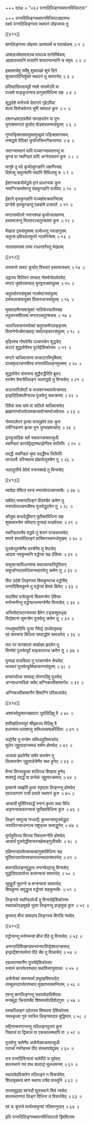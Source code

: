 +++
title = "०६२ रत्नादिलिङ्गस्थापनविधिपटलः"

+++
रत्नादिलिङ्गस्थापनविधिपटलप्रारम्भः  
वक्ष्ये रत्नादिलिङ्गस्य स्थापनं लोहजस्य तु  

[[४११]]  

बाणलिङ्गस्य लोहस्य आत्मार्त्थे च परार्त्थकम् ॥ १ ॥


आषाढज्येष्ठमासञ्च माघञ्च मार्गशीर्षकम्  
अप्रशसस्तानि मासानि शस्तान्यन्यानि च स्मृतः ॥ २ ॥


इक्तमासेषु सर्वेषु शुक्लपक्षे शुभे दिने  
शुभवारादिभिर्युक्ते स्थापनं तु समारभेत् ॥ ३ ॥


प्रतिष्ठादिवसात्पूर्वे नवमे सप्तमेऽपि वा  
पञ्चमे वाङ्कुराण्यत्र प्रागुक्तविधिना सह ॥ ४ ॥


शुद्धदेशे मनोरम्ये देवागारे गृहेऽपिवा  
शल्यं विमोचयेत्तत्र भूमिं समतलं कुरु ॥ ५ ॥


दशरन्ध्राष्टहस्तैर्वा सप्तहस्तेन वा पुनः  
युगाश्रम्मण्टपं कुर्यात् षोडशस्तम्भसंयुतम् ॥ ६ ॥


गुणपङ्क्तिसमायुक्तमुच्छ्रयं पङ्क्तिमानकम्  
तन्मद्ध्ये वेदिकां कुर्यात्तत्त्रिभागैकभागतः ॥ ७ ॥


नवाग्न्यायतनं वापि पञ्चाग्न्यायतनन्तु वा  
कुण्डं वा स्थण्डिलं वापि अग्नेरायतनं कुरु ॥ ८ ॥


मानुषे तु पदे कुर्यात्कुण्डानि लक्षणैस्सह  
दिशासु चतुरश्राणि पद्मानि विविधासु च ॥ ९ ॥


ईशानचक्रयोर्मद्ध्ये वृत्तं प्राधान्यकं कुरु  
नवाग्निक्रममेवन्तु पद्मकुण्डानि वर्जयेत् ॥ १० ॥


ईशाने वृत्तकुण्डानि पञ्चहोमक्रमान्वितम्  
प्राग्देशे वृत्तकुण्डन्तु एकहोमे प्रजापते ॥ ११ ॥


मण्टपस्योत्तरे स्नानश्वभ्रं कुर्यात्सलक्षणम्  
हस्तमात्रन्तु विस्तारञ्चतुरश्रसमं कुरु ॥ १२ ॥


मेखला द्वयसंयुक्तम् उत्सेधन्तु नवाङ्गुलम्  
चतुरश्रं प्रविस्तारमुत्तरे नालनिर्गमम् ॥ १३ ॥


नालायामसमं तस्य रन्ध्रन्तारैस्तु मेखलम्  

[[४१२]]  

तस्यान्ते त्ववटं कुर्यात् विस्तारं हस्तमात्रकम् ॥ १४ ॥


उद्वास्य शिल्पिनं पश्चात् गोमयेनोपलेपयेत्  
मण्टपं भूषयेत्पश्चात् युगद्वारसमायुतम् ॥ १५ ॥


चतुस्तोरणसंयुक्तं गात्रवेष्टनसंयुतम्  
दर्भमालासमायुक्तं वितानध्वजसंयुतम् ॥ १६ ॥


मुक्तादामैस्समायुक्तं नालिकेरफलैस्सह  
तदुत्तरसमीपस्थं मण्टपञ्चतुरश्रकम् ॥ १७ ॥


जलाधिवासनस्योक्तं चतुस्तम्भैरलङ्कृतम्  
वितानेनोर्ध्वमाच्छाद्य सर्वालङ्कारसंयुतम् ॥ १८ ॥


मृद्भिश्च गोमयेनैव पञ्चगव्येन शुद्धयेत्  
कटारं शुद्धतोयैश्च पूरयेद्देशिकोत्तमः ॥ १९ ॥


मण्टपे चाधिवासस्य तत्कटारविभूषितम्  
पञ्चमृत्पञ्चगव्यैश्च स्नापयेल्लिङ्गमुत्तमम् ॥ २० ॥


शुद्धतोयेन संस्नाप्य शुद्धैरुद्धैरिति ब्रुवन्  
वस्त्रेण वेष्टयेल्लिङ्गं जलमद्ध्ये तु विन्यसेत् ॥ २१ ॥


कटारपरितोष्टौ च कलशान्स्थापयेत्क्रमात्  
इन्द्रादिदिक्पतीनाञ्च पूजयेत्तु यथाक्रमम् ॥ २२ ॥


दिवैकं वाथ यामं वा सलिले चाधिवासयेत्  
ब्राह्मणान्भोजयेत्पश्चात्सर्वान्सम्भोजयेत्ततः ॥ २३ ॥


गोमयालेपनं कृत्वा वास्तुहोमं ततः कुरु  
पर्यग्निकरणं कृत्वा पुनः पुण्याहमाचरेत् ॥ २४ ॥


द्वारपूजादिकं सर्वं स्थापनक्रमवत्सुधीः  
स्थण्डिलं कारयेद्वेद्यामष्टद्रोणैश्च शालिभिः ॥ २५ ॥


तदर्द्धैः स्थण्डिलं भूष्य तदर्द्धैश्च तिलैरपि  
लाजदर्भैः परिस्थाप्य प्रोक्षयेत्पुरुषेण तु ॥ २६ ॥


जलादुत्तीर्य देवेशं स्नानश्वभ्रे तु विन्यसेत्  

[[४१३]]  

व्यपोह्य वेष्टितं वस्त्रं स्नापयेत्पञ्चगव्यकैः ॥ २७ ॥


घर्षयेत् भस्मनालिङ्गं पीठश्चैव क्रमेण तु  
स्नापयेत्पञ्चगव्यैश्च पूजयेद्धृदयेन तु ॥ २८ ॥


कौतुकं बन्धयेद्धीमान् पूर्वोक्तविधिना सह  
शुक्लवस्त्रेण संवेष्ट्य पुण्याहं वाचयेत्ततः ॥ २९ ॥


स्थण्डिलस्यैव मद्ध्ये तु शयनं पञ्चकल्पयेत्  
शयने शाययेल्लिङ्गं प्राक्शिरस्कमधोमुखम् ॥ ३० ॥


पूजयेत्पुरुषेणैव वस्त्रेणैव तु वेष्टयेत्  
आदाय नवकुम्भानि वर्द्धन्या सह देशिकः ॥ ३१ ॥


ससूत्रान्सापिधानांश्च सवस्त्रान्वारिपूरितान्  
सकूर्चान्पल्लवोपेतान्स्थापयेत्तु क्रमेण तु ॥ ३२ ॥


शिरः प्रदेशे लिङ्गस्य शिवकुम्भञ्च वर्द्धनीम्  
रत्नादिशिवकुम्भे तु वर्द्धन्यां हैमकं क्षिपेत् ॥ ३३ ॥


सदाशिवं यजेत्कुम्भे शिवमन्त्रेण देशिकः  
मनोन्मनीन्तु वर्द्धन्यान्तन्मन्त्रेणैव विन्यसेत् ॥ ३४ ॥


अभितोष्टघटान्यस्त्वा हैमेन टङ्कशूलधृक्  
विद्येशानां सुमन्त्रेण पूजयेत्तु क्रमेण तु ॥ ३५ ॥


गन्धपुष्पादिभिः पूज्य नैवेद्यं दापयेत्पृथक्  
एवं संस्नाप्य विधिना पश्चाद्धोमं समाचरेत् ॥ ३६ ॥


ततः परं यागशालां सम्प्रोक्ष्य हृदयेन तु  
विघ्नेशं पूजयेत्पूर्वं सङ्कल्पञ्च क्रमेण तु ॥ ३७ ॥


पुण्याहं वाचयित्वा तु पञ्चगव्येन सेचयेत्  
भास्करं पूजयेत्पूर्वमेकावरणसंयुतम् ॥ ३८ ॥


प्रणवार्घ्यञ्च सम्पाद्य तोरणादिषु पूजयेत्  
अग्न्याधानादिकं सर्वम् अग्निकार्योक्तमार्गतः ॥ ३९ ॥


अग्निकार्योक्तमार्गेण शिवाग्निं परिकल्पयेत्  

[[४१४]]  

अश्वत्थोदुम्बरप्लक्षवटाः पूर्वादिदिक्षु वै ॥ ४० ॥


शमीखदिरमायूरं श्रीवृक्षञ्च विदिक्षु वै  
प्रधानस्य पलाशन्तु समिधस्सम्प्रकीर्तिताः ॥ ४१ ॥


सद्येनैव तु मन्त्रेण समिधाहुतिमाचरेत्  
मूलेन जुहुयादाज्यमन्नं वामेन होमयेत् ॥ ४२ ॥


धान्न्यकं हृदयेनैव सर्षपं कवचेन तु  
तिलमस्त्रेण जुहुयान्नेत्रेणैव यथा हुनेत् ॥ ४३ ॥


वैणवं शिरसाहुत्वा शालिञ्च शिखया हुनेत्  
शतमर्द्ध तदर्द्धं वा प्रत्येकं जुहुयात्क्रमात् ॥ ४४ ॥


द्रव्यान्ते व्याहृतिं हुत्वा स्पृष्ट्वा लिङ्गन्तु होमयेत्  
एवञ्जागरणं रात्रौ प्रभाते स्थापनं कुरु ॥ ४५ ॥


आचार्यो मूर्तिपैस्सार्द्धं स्नानं कृत्वा यथा विधि  
अङ्गन्यासकरन्यासं पूर्वोक्तविधिना कुरु ॥ ४६ ॥


लिङ्गं सम्पूज्य गन्धाद्यैः कुम्भान्सम्पूजयेद्धृदा  
जयादिरभ्याधानञ्च राष्ट्रभृच्च क्रमाद्धुनेत् ॥ ४७ ॥


पूर्णाहुतिञ्च शिरसा स्विष्टमग्नेति होमयेत्  
आचार्यं पूजयेद्धीमान्वस्त्रहेमाङ्गुलीयकैः ॥ ४८ ॥


दक्षिणान्दापयेत्पश्चात्प्रागुक्तविधिना सह  
मूर्तिपान्दापयेत्पश्चात्तत्तत्स्थापनमारभेत् ॥ ४९ ॥


शयनाल्लिङ्गमुद्धृत्य स्नानवेद्यान्तु विन्यसेत्    
मूर्द्धादिपादपर्यन्तं कलान्यासं समारभेत् ॥ ५० ॥


सुमुहूर्ते सुलग्ने च मन्त्रन्यासं समारभेत्  
शिवकुम्भं समुद्धृत्य वर्द्धन्यां सहकुम्भकैः ॥ ५१ ॥


लिङ्गाग्रे स्थण्डिलोर्ध्वे तु विन्यसेद्देशिकोत्तमः  
स्थापकोदङ्मुखो भूत्वा लिङ्गन्तु प्राङ्मुखं कुरु ॥ ५२ ॥


कुम्भात् बीजं समादाय लिङ्गस्य शिरसि न्यसेत्  

[[४१५]]  

वर्द्धन्यान्तु मनोन्मन्यां बीजं पीठे तु विन्यसेत् ॥ ५३ ॥


अनन्तादिशिखण्ड्यन्तानष्टविद्येश्वरान्क्रमात्  
इन्द्राद्यैशानपर्यन्तं पीठे चैव तु विन्न्यसेत् ॥ ५४ ॥


एकावरणमार्गेण पूजयेद्देशिकोत्तमः  
स्नपनं कारयेत्पश्चात् यथावित्तानुसारतः ॥ ५५ ॥


अर्चनोक्तं समभ्यर्च्य प्रभूतहविषन्ददेत्  
ताम्बूलन्दापयेत्पश्चात् मुखवाससमन्वितम् ॥ ५६ ॥


एवन्तु बाणलिङ्गन्तु स्थापयेदादिशैवकः  
मन्त्रमुद्रा क्रियाश्चैव शिष्यस्योपदिशेद्गुरुः ॥ ५७ ॥


पश्चाल्लिङ्गं ददेत्तस्य शिष्यस्य देशिकोत्तमः  
नमस्कृत्वा गुरुं स्वस्ति लिङ्गमादाय बुद्धिमान् ॥ ५८ ॥


तद्दिनान्मरणान्तन्तु तल्लिङ्गपूजनं कुरु  
त्रिकालं वा द्विकालं वा एककालमथापि वा ॥ ५९ ॥


पूजयेत्तु क्रमेणैव अर्चनोक्तक्रमात्सुधीः  
परार्त्थं गर्भगेहस्थं पीठं संस्थापयेद्दृढम् ॥ ६० ॥


तत्र रत्नादिविन्यासं चलेपीठे च पूर्ववत्  
बालस्थाने गतं वाथ बालाद्यं मूलधामनम् ॥ ६१ ॥


स्थापयेदविचारेण तल्लिङ्गं न विसर्जयेत्  
शिलावृक्षमयं बाणं स्थाप्य तत्रैव वास्तुनि ॥ ६२ ॥


तस्यामुद्वाह्य बाणादौ मूलस्थाने शिवं न्यसेत्  
बालस्थानगतं लिङ्गं विधिना तं विसर्जयेत् ॥ ६३ ॥


एवं यः कुरुते मर्त्यस्सपुण्यां गतिमाप्नुयात् ॥ ६४ ॥


इति रत्नादिलिङ्गस्थापनविधिपटलो द्विषष्टितमः  
